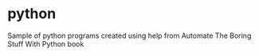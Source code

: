 # python
Sample of python programs created using help from Automate The Boring Stuff With Python book
